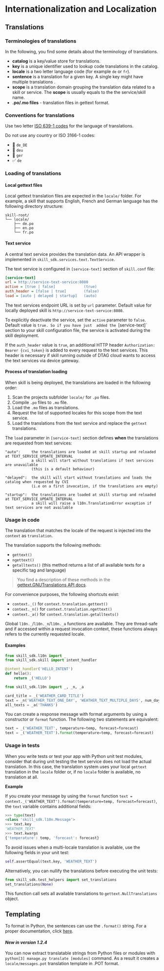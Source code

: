 # Internationalization and Localization

## Translations

### Terminologies of translations

In the following, you find some details about the terminology of translations.

- **catalog** is a key/value store for translations.
- **key** is a unique identifier used to lookup code translations in the catalog.
- **locale** is a two letter language code (for example `de` or `fr`).
- **sentence** is a translation for a given key. A single key might have multiple translations .
- **scope** is a translation domain grouping the translation data related to a skill or service. The **scope** is usually equals to the the service/skill name.
- **.po/.mo files** - translation files in gettext format.

### Conventions for translations

Use two letter [ISO 639-1 codes](https://en.wikipedia.org/wiki/List_of_ISO_639-1_codes) for the language of translations.

Do not use any country or ISO 3166-1 codes:

- :no_entry_sign: `de_DE`
- :no_entry_sign: `deu`
- :no_entry_sign: `ger`
- :white_check_mark: `de`

### Loading of translations

#### Local gettext files

Local gettext translation files are expected in the `locale/` folder. For example, a skill that supports English, French and German language has the following directory structure:

```
skill-root/
└── locale/
    ├── de.po
    ├── en.po
    └── fr.po
```

#### Text service

A central text service provides the translation data. An API wrapper is implemented in `skill_sdk.services.text.TextService`.

The text service is configured in `[service-text]` section of `skill.conf` file:

```ini
[service-text]
url = http://service-text-service:8080
active = [true | false]             (true)
auth_header = [false | true]        (false)
load = [auto | delayed | startup]   (auto)
```

The text services endpoint URL is set by `url` parameter. Default value for locally deployed skill is `http://service-text-service:8080`.

To explicitly deactivate the service, set the `active` parameter to `false`. Default value is `true. So if you have just 
added the `[service-text]` section to your skill configuration file, the service is activated during the skill deployment.

If the `auth_header` value is `true`, an additional HTTP header `Authorization: Bearer {cvi_token}` is added to every request to the text services. 
This header is necessary if skill running outside of DTAG cloud wants to access the text services via device gateway.

#### Process of translation loading

When skill is being deployed, the translations are loaded in the following order:

1. Scan the projects subfolder `locale/` for `.po` files.
2. Compile `.po` files to `.mo` file.
3. Load the `.mo` files as translations.
4. Request the list of supported locales for this scope from the text service.
5. Load the translations from the text service and replace the `gettext` translations.

The `load` parameter in `[service-text]` section defines **when** the translations are requested from text services:

    "auto":     the translations are loaded at skill startup and reloaded at TEXT_SERVICE_UPDATE_INTERVAL
                a skill will start without translations if text services are unavailable
                (this is a default behaviour)

    "delayed":  the skill will start without translations and loads the catalog when requested by CVI
                (i.e on a first invocation, if the translations are empty)

    "startup":  the translations are loaded at skill startup and reloaded at TEXT_SERVICE_UPDATE_INTERVAL
                a skill will raise a l10n.TranslationError exception if text services are not available

### Usage in code

The translation that matches the locale of the request is injected into the `context` as `translation`.

The translation supports the following methods:

- `gettext()`
- `ngettext()`
- `getalltexts()` (this method returns a list of all available texts for a specific tag and language)

>You find a description of these methods in the [gettext.GNUTranslations API docs](https://docs.python.org/3/library/gettext.html#the-gnutranslations-class).

For convenience purposes, the following shortcuts exist:

- `context._()` for `context.translation.gettext()`
- `context._n()` for `context.translation.ngettext()`
- `context._a()` for `context.translation.getalltexts()`

Global `l10n._`/`l10n._n`/`l10n._a` functions are available. They are thread-safe and if accessed within a request invocation context, 
these functions always refers to the currently requested locale.
 
#### Examples

```python
from skill_sdk.l10n import _
from skill_sdk.skill import intent_handler

@intent_handler('HELLO_INTENT')
def hello():
    return _('HELLO')
```

```python
from skill_sdk.l10n import _, _n, _a

card_title = _('WEATHER_CARD_TITLE')
text = _n('WEATHER_TEXT_ONE_DAY', 'WEATHER_TEXT_MULTIPLE_DAYS', num_days)
all_texts = _a('THANKS')
```
You can create a response message with format arguments by using a constructor or `format` function. The following two statements are equivalent:
```python
text = _('WEATHER_TEXT', temperature=temp, forecast=forecast)
text = _('WEATHER_TEXT').format(temperature=temp, forecast=forecast)
```

### Usage in tests

When you write tests or test your app with Python unit test modules, consider that during unit testing the text service does not load the actual translation. 
In this case, the translation system uses your local `gettext` translation in the `locale` folder or, if no `locale` folder is available, no translation at all.

**Example**

If you create your message by using the `format` function `text = context._('WEATHER_TEXT').format(temperature=temp, forecast=forecast)`,
the `text` variable contains additional fields:
```python
>>> type(text)
<class 'skill_sdk.l10n.Message'>
>>> text.key
'WEATHER_TEXT'
>>> text.kwargs
{'temperature': temp, 'forecast': forecast}
```

To avoid issues when a multi-locale translation is available, use the following fields in your unit test: 

```python
self.assertEqual(text.key, 'WEATHER_TEXT')
```

Alternatively, you can nullify the translations before executing the unit tests:
```python
from skill_sdk.test_helpers import set_translations
set_translations(None)   
```

This function call sets all available translations to `gettext.NullTranslations` object. 
 
## Templating

To format in Python, the sentences can use the `.format()` string.
For a proper documentation, click [here](https://pyformat.info/).

#### *New in version 1.2.4*

You can now extract translatable strings from Python files or modules with `python[3] manage.py translate [modules]`
command. As a result it creates a `locale/messages.pot` translation template in .POT format.
